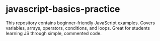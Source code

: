 # javascript-basics-practice
This repository contains beginner-friendly JavaScript examples. Covers variables, arrays, operators, conditions, and loops. Great for students learning JS through simple, commented code.
